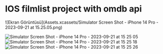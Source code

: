 # IOS filmlist project with omdb api


![Ekran Görüntüsü](Assets.xcassets/Simulator Screen Shot - iPhone 14 Pro - 2023-09-21 at 15.25.05.png)

 
![Simulator Screen Shot - iPhone 14 Pro - 2023-09-21 at 15 25 05](https://github.com/Eyupkosee/IOS-filmlist-project-with-omdb-api/assets/89103093/e69b1b9d-c3d3-4266-a567-e1b4d3218558)
![Simulator Screen Shot - iPhone 14 Pro - 2023-09-21 at 15 25 18](https://github.com/Eyupkosee/IOS-filmlist-project-with-omdb-api/assets/89103093/402a771a-cf07-4025-8e87-5929556e8d34)
![Simulator Screen Shot - iPhone 14 Pro - 2023-09-21 at 15 25 26](https://github.com/Eyupkosee/IOS-filmlist-project-with-omdb-api/assets/89103093/bf621744-c150-49f6-886c-04c51a4d66ee)
